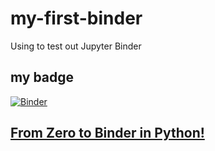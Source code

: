 # my-first-binder
Using to test out Jupyter Binder

## my badge
[![Binder](https://mybinder.org/badge_logo.svg)](https://mybinder.org/v2/gh/https%3A%2F%2Fmybinder.org%2Fv2%2Fgh%2Fmholdiman%2Fmy-first-binder%2Fmaster/master)

## [From Zero to Binder in Python!](https://github.com/alan-turing-institute/the-turing-way/blob/master/workshops/boost-research-reproducibility-binder/workshop-presentations/zero-to-binder-python.md#1-creating-a-repo-to-binderize)
